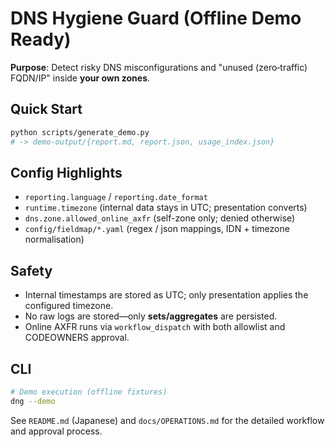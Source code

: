 # DNS Hygiene Guard (Offline Demo Ready)

**Purpose**: Detect risky DNS misconfigurations and "unused (zero‑traffic) FQDN/IP" inside **your own zones**.

## Quick Start

```bash
python scripts/generate_demo.py
# -> demo-output/{report.md, report.json, usage_index.json}
```

## Config Highlights

- `reporting.language` / `reporting.date_format`
- `runtime.timezone` (internal data stays in UTC; presentation converts)
- `dns.zone.allowed_online_axfr` (self-zone only; denied otherwise)
- `config/fieldmap/*.yaml` (regex / json mappings, IDN + timezone normalisation)

## Safety

- Internal timestamps are stored as UTC; only presentation applies the configured timezone.
- No raw logs are stored—only **sets/aggregates** are persisted.
- Online AXFR runs via `workflow_dispatch` with both allowlist and CODEOWNERS approval.

## CLI

```bash
# Demo execution (offline fixtures)
dng --demo
```

See `README.md` (Japanese) and `docs/OPERATIONS.md` for the detailed workflow and approval process.
